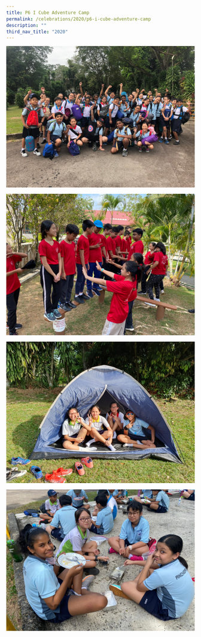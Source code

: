 ```yaml
---
title: P6 I Cube Adventure Camp
permalink: /celebrations/2020/p6-i-cube-adventure-camp
description: ""
third_nav_title: "2020"
---
```

![P6 I-Cube Adventure Camp](/images/p6icac-1.jpeg)

![P6 I-Cube Adventure Camp](/images/p6icac-2.jpeg)

![P6 I-Cube Adventure Camp](/images/p6icac-3.jpeg)

![P6 I-Cube Adventure Camp](/images/p6icac-4.jpeg)